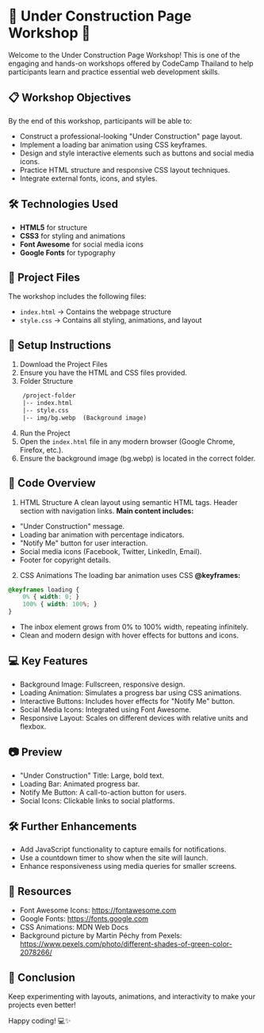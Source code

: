 # 🚧 Under Construction Page Workshop 🚧
Welcome to the Under Construction Page Workshop! This is one of the engaging and hands-on workshops offered by CodeCamp Thailand to help participants learn and practice essential web development skills.


## 📋 Workshop Objectives
By the end of this workshop, participants will be able to:

+ Construct a professional-looking "Under Construction" page layout.
+ Implement a loading bar animation using CSS keyframes.
+ Design and style interactive elements such as buttons and social media icons.
+ Practice HTML structure and responsive CSS layout techniques.
+ Integrate external fonts, icons, and styles.

## 🛠️ Technologies Used
+ **HTML5** for structure
+ **CSS3** for styling and animations
+ **Font Awesome** for social media icons
+ **Google Fonts** for typography

## 📂 Project Files
The workshop includes the following files:

+ `index.html` → Contains the webpage structure
+ `style.css` → Contains all styling, animations, and layout

## 🚀 Setup Instructions
1. Download the Project Files
2. Ensure you have the HTML and CSS files provided.
3. Folder Structure

````html
    /project-folder
    |-- index.html
    |-- style.css
    |-- img/bg.webp  (Background image)
````

4. Run the Project
5. Open the `index.html` file in any modern browser (Google Chrome, Firefox, etc.).
6. Ensure the background image (bg.webp) is located in the correct folder.

## 📝 Code Overview
1. HTML Structure
A clean layout using semantic HTML tags.
Header section with navigation links.
**Main content includes:**
  + "Under Construction" message.
  + Loading bar animation with percentage indicators.
  + "Notify Me" button for user interaction.
  + Social media icons (Facebook, Twitter, LinkedIn, Email).
  + Footer for copyright details.
  
2. CSS Animations
The loading bar animation uses CSS **@keyframes:**

```css
@keyframes loading {
    0% { width: 0; }
    100% { width: 100%; }
}
````
+ The inbox element grows from 0% to 100% width, repeating infinitely.
+ Clean and modern design with hover effects for buttons and icons.

## 💻 Key Features
+ Background Image: Fullscreen, responsive design.
+ Loading Animation: Simulates a progress bar using CSS animations.
+ Interactive Buttons: Includes hover effects for "Notify Me" button.
+ Social Media Icons: Integrated using Font Awesome.
+ Responsive Layout: Scales on different devices with relative units and flexbox.

## 📷 Preview
+ "Under Construction" Title: Large, bold text.
+ Loading Bar: Animated progress bar.
+ Notify Me Button: A call-to-action button for users.
+ Social Icons: Clickable links to social platforms.
  
## 🛠️ Further Enhancements
+ Add JavaScript functionality to capture emails for notifications.
+ Use a countdown timer to show when the site will launch.
+ Enhance responsiveness using media queries for smaller screens.

## 🔗 Resources
+ Font Awesome Icons: https://fontawesome.com
+ Google Fonts: https://fonts.google.com
+ CSS Animations: MDN Web Docs
+ Background picture by Martin  Péchy from Pexels: https://www.pexels.com/photo/different-shades-of-green-color-2078266/
  
## 🎉 Conclusion
Keep experimenting with layouts, animations, and interactivity to make your projects even better!

Happy coding! 💻✨

